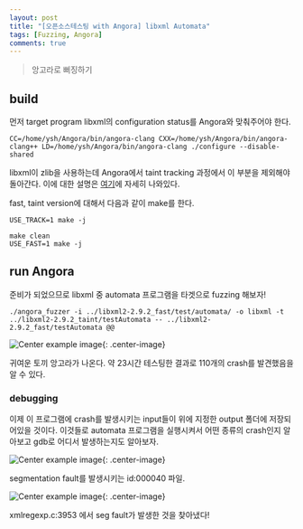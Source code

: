 ```yaml
---
layout: post
title: "[오픈소스테스팅 with Angora] libxml Automata"
tags: [Fuzzing, Angora]
comments: true
---
```


> 앙고라로 뻐징하기  

## build  
먼저 target program libxml의 configuration status를 Angora와 맞춰주어야 한다.  
~~~
CC=/home/ysh/Angora/bin/angora-clang CXX=/home/ysh/Angora/bin/angora-clang++ LD=/home/ysh/Angora/bin/angora-clang ./configure --disable-shared
~~~

libxml이 zlib을 사용하는데 Angora에서 taint tracking 과정에서 이 부분을 제외해야 돌아간다. 이에 대한 설명은 [여기](https://github.com/AngoraFuzzer/Angora/blob/master/docs/example.md)에 자세히 나와있다.  

fast, taint version에 대해서 다음과 같이 make를 한다.  
~~~
USE_TRACK=1 make -j
~~~
~~~
make clean
USE_FAST=1 make -j
~~~

## run Angora  
준비가 되었으므로 libxml 중 automata 프로그램을 타겟으로 fuzzing 해보자!  
~~~
./angora_fuzzer -i ../libxml2-2.9.2_fast/test/automata/ -o libxml -t ../libxml2-2.9.2_taint/testAutomata -- ../libxml2-2.9.2_fast/testAutomata @@
~~~

![Center example image](https://user-images.githubusercontent.com/35067611/72702255-60e4e180-3b95-11ea-845d-11b865c5f079.png "Center"){: .center-image}  

귀여운 토끼 앙고라가 나온다. 약 23시간 테스팅한 결과로 110개의 crash를 발견했음을 알 수 있다.  

### debugging  
이제 이 프로그램에 crash를 발생시키는 input들이 위에 지정한 output 폴더에 저장되어있을 것이다. 이것들로 automata 프로그램을 실행시켜서 어떤 종류의 crash인지 알아보고 gdb로 어디서 발생하는지도 알아보자.  

![Center example image](https://user-images.githubusercontent.com/35067611/72702356-bb7e3d80-3b95-11ea-8029-7e44554eee6a.png "Center"){: .center-image}  

segmentation fault를 발생시키는 id:000040 파일.  

![Center example image](https://user-images.githubusercontent.com/35067611/72702654-d3a28c80-3b96-11ea-9c15-780d7cfb14d1.png "Center"){: .center-image}  

xmlregexp.c:3953 에서 seg fault가 발생한 것을 찾아냈다!  
